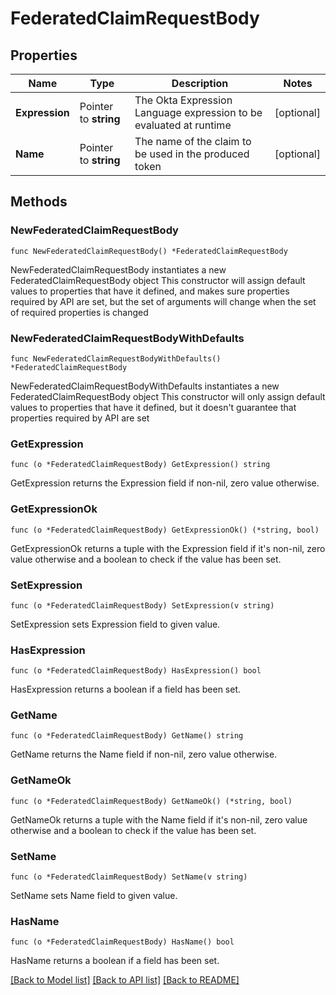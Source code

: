 # FederatedClaimRequestBody

## Properties

Name | Type | Description | Notes
------------ | ------------- | ------------- | -------------
**Expression** | Pointer to **string** | The Okta Expression Language expression to be evaluated at runtime | [optional] 
**Name** | Pointer to **string** | The name of the claim to be used in the produced token | [optional] 

## Methods

### NewFederatedClaimRequestBody

`func NewFederatedClaimRequestBody() *FederatedClaimRequestBody`

NewFederatedClaimRequestBody instantiates a new FederatedClaimRequestBody object
This constructor will assign default values to properties that have it defined,
and makes sure properties required by API are set, but the set of arguments
will change when the set of required properties is changed

### NewFederatedClaimRequestBodyWithDefaults

`func NewFederatedClaimRequestBodyWithDefaults() *FederatedClaimRequestBody`

NewFederatedClaimRequestBodyWithDefaults instantiates a new FederatedClaimRequestBody object
This constructor will only assign default values to properties that have it defined,
but it doesn't guarantee that properties required by API are set

### GetExpression

`func (o *FederatedClaimRequestBody) GetExpression() string`

GetExpression returns the Expression field if non-nil, zero value otherwise.

### GetExpressionOk

`func (o *FederatedClaimRequestBody) GetExpressionOk() (*string, bool)`

GetExpressionOk returns a tuple with the Expression field if it's non-nil, zero value otherwise
and a boolean to check if the value has been set.

### SetExpression

`func (o *FederatedClaimRequestBody) SetExpression(v string)`

SetExpression sets Expression field to given value.

### HasExpression

`func (o *FederatedClaimRequestBody) HasExpression() bool`

HasExpression returns a boolean if a field has been set.

### GetName

`func (o *FederatedClaimRequestBody) GetName() string`

GetName returns the Name field if non-nil, zero value otherwise.

### GetNameOk

`func (o *FederatedClaimRequestBody) GetNameOk() (*string, bool)`

GetNameOk returns a tuple with the Name field if it's non-nil, zero value otherwise
and a boolean to check if the value has been set.

### SetName

`func (o *FederatedClaimRequestBody) SetName(v string)`

SetName sets Name field to given value.

### HasName

`func (o *FederatedClaimRequestBody) HasName() bool`

HasName returns a boolean if a field has been set.


[[Back to Model list]](../README.md#documentation-for-models) [[Back to API list]](../README.md#documentation-for-api-endpoints) [[Back to README]](../README.md)


